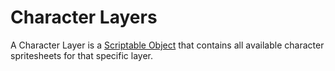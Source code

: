 # Character Layers
A Character Layer is a [Scriptable Object](https://docs.unity3d.com/6000.0/Documentation/Manual/class-ScriptableObject.html) that contains all available character spritesheets for that specific layer.